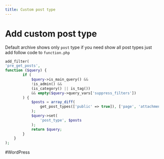 ```yaml
---
title: Custom post type
---
```


# Add custom post type

Default archive shows only `post` type if you need show all post types just add follow code to `function.php`

```php
add_filter(
'pre_get_posts', 
function ($query) {
        if (
            $query->is_main_query() &&
            !is_admin() &&
            (is_category() || is_tag())
            && empty($query->query_vars['suppress_filters'])
        ) {
            $posts = array_diff(
                get_post_types(['public' => true]), ['page', 'attachment', 'revision', 'forum', 'reply', 'topic'] /* array of ignored types*/
            );
            $query->set(
                'post_type', $posts
            );
            return $query;
        }
    }
);
```

#WordPress 